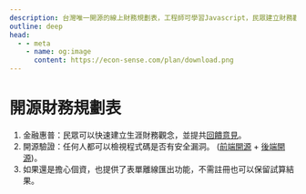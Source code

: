 ```yaml
---
description: 台灣唯一開源的線上財務規劃表，工程師可學習Javascript，民眾建立財務觀念，並提供回饋意見。
outline: deep
head:
  - - meta
    - name: og:image
      content: https://econ-sense.com/plan/download.png
---
```


# 開源財務規劃表

<!-- - 資訊安全：Google 將安全視為資料中心的根基，絕不怠慢。而且有領先業界的安全團隊在全球各地隨時待命，防護能力無與倫比，因此您可以安心將資料存放在 Google 資料中心。
- 金融專業：AFP 理財規劃顧問具有核心理財規劃知識及技巧，嚴格遵守職業道德規範，並熟悉國內市場發展與政策新知，能全面、客觀的分析客戶條件背景，並取得信任，進而提供國內民眾理財規劃專業服務。
- 源碼開放：任何人都可以檢視前端、後端程式碼是否有安全漏洞。如果還是會怕，也提供了資料匯出功能。 -->

<!-- 1. 台灣唯一<a href="https://zh.wikipedia.org/zh-tw/%E5%BC%80%E6%BA%90%E8%BD%AF%E4%BB%B6" target="_blank">開源</a>的線上財務規劃表。 -->
1. 金融惠普：民眾可以快速建立生涯財務觀念，並提共<a href="/calendar.html#聯絡en">回饋意見</a>。
2. 開源驗證：任何人都可以檢視程式碼是否有安全漏洞。 (<a href="https://github.com/Chuiantw1212/econ-sense-vitepress" target="_blank">前端開源</a> + <a href="https://github.com/Chuiantw1212/econ-sense-ap-fastify-typescript" target="_blank">後端開源</a>)。
3. 如果還是擔心個資，也提供了表單離線匯出功能，不需註冊也可以保留試算結果。

<ClientOnly>
  <Calculator></Calculator>
</ClientOnly>

<script setup>
import Calculator from './components/calculator/index.vue'
</script>
